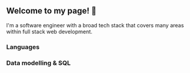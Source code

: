 ## Welcome to my page! 👋
I'm a software engineer with a broad tech stack that covers many areas within full stack web development.

<link
  rel="stylesheet"
  href="https://cdn.jsdelivr.net/gh/dheereshagrwal/colored-icons@1.7.3/src/app/ci.min.css"
/>

<i class="ci ci-git ci-md"></i>

### Languages
<!-- <div style="display: flex; flex-wrap: wrap; justify-content: space-between; align-items: center; gap: 15px; background: whitesmoke; border-radius: 15px; margin: 20px 0; padding: 10px;">
  <img src="assets/js.svg" height=35>
  <img src="assets/ts.svg" height=35>
  <img src="assets/php.svg" height=45>
  <img src="assets/py.svg" height=35>
  <img src="assets/c--4.svg" height=35>
  <img src="assets/html.svg" height=35>
  <img src="assets/css.svg" height=35>
  <img src="assets/sass.svg" height=35>
  <img src="assets/yaml.svg" height=35>
</div> -->

### Data modelling & SQL
<!-- <div style="display: flex; flex-wrap: wrap; justify-content: space-between; align-items: center; gap: 15px; background: #3A3A3A; border-radius: 15px; margin: 20px 0; padding: 10px;">
  <img src="assets/psql.svg" height=35>
  <img src="assets/mysql.svg" height=35>
  <img src="assets/mssql.svg" height=45>
  <img src="assets/sqlite.svg" height=35>
  <img src="assets/mongodb.svg" height=25>
  <img src="assets/prisma.svg" height=35>
</div> -->

<!--
**majid-L/majid-L** is a ✨ _special_ ✨ repository because its `README.md` (this file) appears on your GitHub profile.

Here are some ideas to get you started:

- 🔭 I’m currently working on ...
- 🌱 I’m currently learning ...
- 👯 I’m looking to collaborate on ...
- 🤔 I’m looking for help with ...
- 💬 Ask me about ...
- 📫 How to reach me: ...
- 😄 Pronouns: ...
- ⚡ Fun fact: ...
-->

